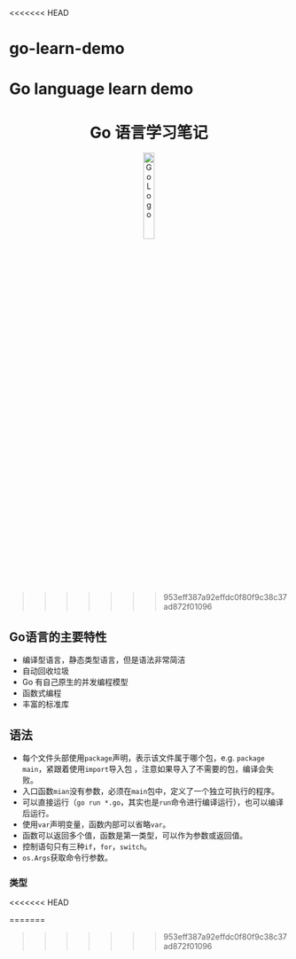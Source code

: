 <<<<<<< HEAD
# go-learn-demo
Go language learn demo
=======
<h1 align="center">
  Go 语言学习笔记
</h1>

<p align="center">
  <a href="https://github.com/golang/go">
    <img alt="Go Logo" src="https://upload.wikimedia.org/wikipedia/commons/2/23/Go_Logo_Aqua.svg" width="20%" height="">
  </a>
</p>


>>>>>>> 953eff387a92effdc0f80f9c38c37ad872f01096

## Go语言的主要特性
- 编译型语言，静态类型语言，但是语法非常简洁
- 自动回收垃圾
- Go 有自己原生的并发编程模型
- 函数式编程
- 丰富的标准库

## 语法
- 每个文件头部使用`package`声明，表示该文件属于哪个包，e.g. `package main`，紧跟着使用`import`导入包
，注意如果导入了不需要的包，编译会失败。
- 入口函数`mian`没有参数，必须在`main`包中，定义了一个独立可执行的程序。
- 可以直接运行（`go run *.go`，其实也是`run`命令进行编译运行），也可以编译后运行。
- 使用`var`声明变量，函数内部可以省略`var`。
- 函数可以返回多个值，函数是第一类型，可以作为参数或返回值。
- 控制语句只有三种`if`，`for`，`switch`。
- `os.Args`获取命令行参数。

### 类型
<<<<<<< HEAD

=======
>>>>>>> 953eff387a92effdc0f80f9c38c37ad872f01096
